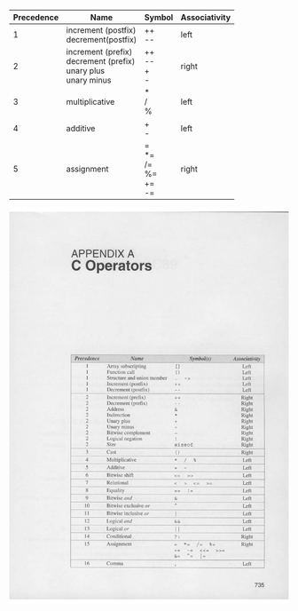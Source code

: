 |Precedence|Name|Symbol|Associativity|
|---|---|---|---|
|1|increment (postfix)<br>decrement(postfix)|++<br>--|left|
|2|increment (prefix)<br>decrement (prefix)<br>unary plus<br>unary minus|++<br>--<br>+<br>-|right|
|3|multiplicative|\*<br>/<br>%|left|
|4|additive|+<br>-|left|
|5|assignment|=<br>\*=<br>/=<br>%=<br>+=<br>-=|right|

![Precedence and Association](precedence-association-image.png)